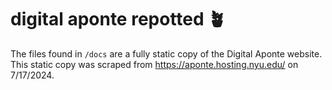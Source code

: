 # digital aponte repotted 🪴

The files found in `/docs` are a fully static copy of the Digital Aponte website. This static copy was scraped from https://aponte.hosting.nyu.edu/ on 7/17/2024.
